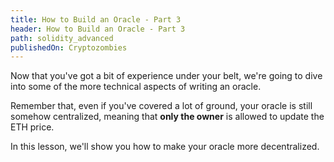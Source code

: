 ```yaml
---
title: How to Build an Oracle - Part 3
header: How to Build an Oracle - Part 3
path: solidity_advanced
publishedOn: Cryptozombies
---
```


Now that you've got a bit of experience under your belt, we're going to dive into some of the more technical aspects of writing an oracle.

Remember that, even if you've covered a lot of ground, your oracle is still somehow centralized, meaning that **only the owner** is allowed to update the ETH price.

In this lesson, we'll show you how to make your oracle more decentralized.
